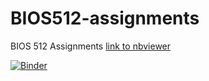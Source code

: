# BIOS512-assignments
BIOS 512 Assignments
[link to nbviewer](https://nbviewer.jupyter.org/github/ezarzar/BIOS512-assignments/tree/master/)

[![Binder](https://mybinder.org/badge_logo.svg)](https://mybinder.org/v2/gh/ezarzar/BIOS512-assignments/master)

